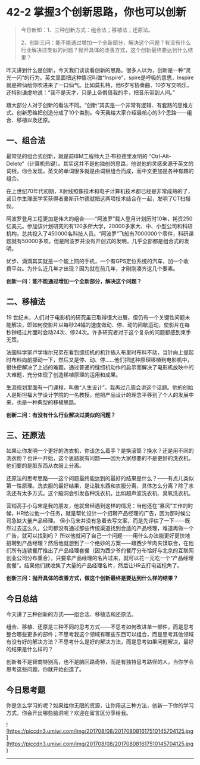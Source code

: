 # 42-2 掌握3个创新思路，你也可以创新

> 今日新知：1、三种创新方式：组合法；移植法；还原法。
> 
> 2、创新三问：能不能通过增加一个全新部分，解决这个问题？有没有什么行业解决过类似的问题？抛开具体的改善方式，这个创新最终要达到什么结果？

昨天讲到什么是创新，今天我们谈谈看创新的思路。很多人以为，创新是一种“灵光一闪”的行为。英文里面把这种情况叫做“Inspire”，spire是呼吸的意思，Inspire就是神仙给你吹进来了一口仙气。比如莫扎特，他6岁写协奏曲、10岁写交响乐，还特别谦虚地说：“我不是天才，只是上帝假借我的手，把音乐带到人间。”

跟大部分人对于创新的看法不同。“创新”其实是一个非常有逻辑、有套路的思维方式。创新思维把创造分成了10个类别。今天我给大家介绍最核心的3个思路——组合、移植以及还原。

## 一、组合法

最常见的组合式创新，就是前IBM工程师大卫·布拉德里发明的 “Ctrl-Alt-Delete”（计算机热键）。其实这并不是他独创的思路，他说他的灵感来源于英文的词根，你会发现，英文的单词很多就是由词根组合而成，而中文更加是各种有趣的组合。

在上世纪70年代初期，X射线照像技术和电子计算机技术都已经是非常成熟的了，诺贝尔生理医学奖获得者豪斯菲尔德就把这两项技术结合在一起，发明了CT扫描仪。

阿波罗登月工程更加是伟大的组合——“阿波罗”载人登月计划历时10年，耗资250亿美元。参加该计划研究的有120多所大学，20000多家大、中、小型公司和科研机构，总共投入了450000名科技人员。“阿波罗”飞船有7000000个零件，科研课题就有50000多项。但是阿波罗并没有开创式的发明，几乎全部都是组合式的发明。

优步、滴滴其实就是一个能上网的手机，一个有GPS定位系统的汽车，加一个收费平台。为什么近几年才出现？因为就在前几年，才刚刚凑齐这几个要素。

 **创新一问：能不能通过增加一个全新部分，解决这个问题？**

## 二、移植法

19 世纪末，人们对于电影机的研究虽已取得很大进展，但仍有一个关键性问题未能解决，即如何使影片以每秒24幅的速度做动、停、动的间歇运动，使影片在每秒钟经过片面时会动24次、停24次。许多研究者对于这个复杂的问题都感到束手无策。

法国科学家卢学埃尔兄弟在看到缝纫机的机针插入布里时布料不动，当针向上提起时布料向前挪动一下，然后又是停、动、停……他们把这种原理移植到电影机中，很快便解决了上述的难题。通过普通的缝纫机动作的启示而解决了电影机放映中的大难题，充分体现了创造移植原理的运用和成果。

生涯规划里面有一门课程，叫做“人生设计”，我再过几周会讲这个话题。他的创始人是斯坦福大学设计学院的一名教授。他把产品设计的理念平移到了个人的发展中来，也是一种典型的移植思路。

 **创新二问：有没有什么行业解决过类似的问题？**

## 三、还原法

如果让你发明一个更好的洗衣机，你该怎么着手？是换滚筒？换水？还是用不同的洗衣粉？也许一开始，这个思路就有问题——因为大家想要的不是更好的洗衣机，他们要的是脏东西从衣服上分离。

还原法的思考思路——这个问题最终能达到的最好的结果是什么？——有点儿类似第一性原理。洗衣服的最好结果，是让脏东西和衣服分离，具体怎么分离？除了水洗还有太多方式。这个脑洞会引发各种洗衣机，比如超声波洗衣机、臭氧洗衣机。

营销高手小马宋是我的朋友，他就曾经遇到这样的情况：当他还在“暴风”工作的时候，HR给过他一个任务，就是帮忙设计一个招聘产品经理的广告，因为那时候公司急缺大量产品经理。 但小马宋并没有急着去写文案，而是先评估了一下——既然过去这么久，公司都没有通过那些传统渠道找到合适的产品经理，难道再做一个广告，就可以找到吗？ 所以他就问了自己一个问题——用什么办法能更好更快地招聘到产品经理？然后他就想到了一个绝妙的方案——跟西少爷肉夹馍联合，在他们所有连锁餐厅推出了产品经理套餐（因为西少爷的餐厅分布恰好与北京的互联网创业公司分布重合），只要拿产品经理的名片过来，就可以花一元吃一个“产品经理套餐”。结果他们就收集了大量的产品经理名片，然后让HR去打电话挖角了。

 **创新三问：抛开具体的改善方式，做这个创新最终是要达到什么样的结果？**

## 今日总结

今天讲了三种创新的方式——组合法、移植法和还原法。

组合、移植、还原是三种不同的思考方式——不思考如何改进单一部件，而是思考整合哪些更多的部件；不思考我这个领域有哪些东西可以组合，而是思考其他领域有没有好的解决方法？不思考什么是好的解决方法，而是思考如果问题解决，最好的结果是什么样的？

创新者不是智商特别高，也不是脑回路奇特，而是有独特思考路径的人，当你学会思考这些问题，你就开始创造了。

## 今日思考题

你是怎么学习的呢？如果给你无限的资源，让你用这三种方法，创新一下你的学习方式，你会开出哪些脑洞呢？欢迎在留言区分享给我。

![https://piccdn3.umiwi.com/img/201708/08/201708081617510145704125.jpg](https://piccdn3.umiwi.com/img/201708/08/201708081617510145704125.jpg)

---
